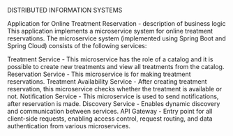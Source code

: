 DISTRIBUTED INFORMATION SYSTEMS

Application for Online Treatment Reservation - description of business logic
This application implements a microservice system for online treatment reservations. The microservice system (implemented using Spring Boot and Spring Cloud) consists of the following services:

Treatment Service - This microservice has the role of a catalog and it is possible to create new treatments and view all treatments from the catalog.
Reservation Service - This microservice is for making treatment reservations.
Treatment Availability Service - After creating treatment reservation, this microservice checks whether the treatment is available or not.
Notification Service - This microservice is used to send notifications, after reservation is made.
Discovery Service - Enables dynamic discovery and communication between services.
API Gateway - Entry point for all client-side requests, enabling access control, request routing, and data authentication from various microservices.
